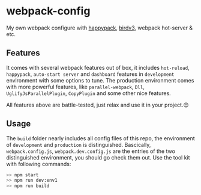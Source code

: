 # webpack-config
My own webpack configure with [happypack](https://github.com/amireh/happypack), [birdv3](https://www.npmjs.com/package/birdv3), webpack hot-server & etc.

## Features
It comes with several webpack features out of box, it includes `hot-reload`, `happypack`, `auto-start server` and `dashboard` features in  `development` environment with some options to tune. The production environment comes with more powerful features, like `parallel-webpack`, `Dll`, `UglifyJsParallelPlugin`, `CopyPlugin` and some other nice features. 

All features above are battle-tested, just relax and use it in your project.😊

## Usage
The `build` folder nearly includes all config files of this repo, the environment of `development` and `production` is distinguished. Bascically, `webpack.config.js`, `webpack.dev.config.js` are the entries of the two distinguished environment, you should go check them out. Use the tool kit with following commands: 

```sh
>> npm start
>> npm run dev:env1
>> npm run build
```

